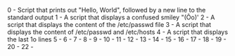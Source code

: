 0 - Script that prints out "Hello, World", followed by a new line to the standard output
1 - A script that displays a confused smiley "(Ôo)'
2 - A script that displays the content of the /etc/passwd file
3 - A script that displays the content of /etc/passwd and /etc/hosts
4 - A script that displays the last 1o lines
5 -
6 - 
7 - 
8 - 
9 -
10 -
11 -
12 -
13 -
14 -
15 -
16 -
17 -
18 -
19 -
20 -
22 - 


















